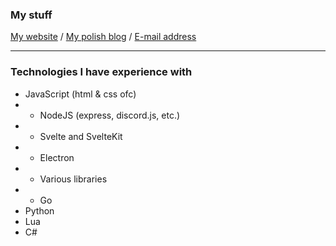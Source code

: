 ### My stuff
[My website](https://tzwel.xyz) /
[My polish blog](https://blog.tzwel.xyz) /
[E-mail address](mailto:tzwel@int.pl)

---

### Technologies I have experience with
- JavaScript (html & css ofc)
- - NodeJS (express, discord.js, etc.)
- - Svelte and SvelteKit
- - Electron
- - Various libraries
- - Go
- Python
- Lua
- C#
